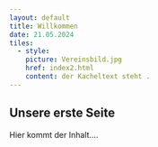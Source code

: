 ```yaml
---
layout: default
title: Willkommen
date: 21.05.2024
tiles:
  - style:
    picture: Vereinsbild.jpg
    href: index2.html
    content: der Kacheltext steht .
---
```


## Unsere erste Seite

Hier kommt der Inhalt....
